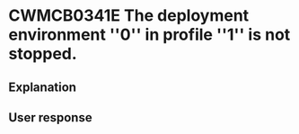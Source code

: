 # CWMCB0341E The deployment environment ''0'' in profile ''1'' is not stopped.

## Explanation

## User response